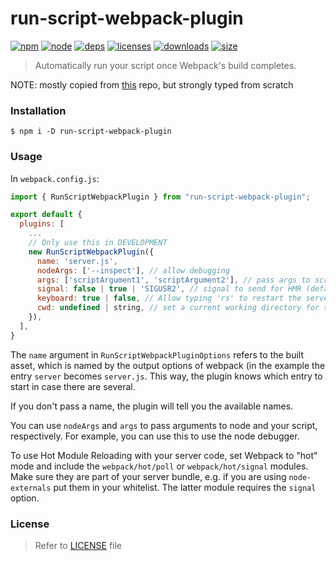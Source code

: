 # run-script-webpack-plugin

[![npm][npm]][npm-url]
[![node][node]][node-url]
[![deps][deps]][deps-url]
[![licenses][licenses]][licenses-url]
[![downloads][downloads]][downloads-url]
[![size][size]][size-url]
> Automatically run your script once Webpack's build completes.
 
NOTE: mostly copied from [this](https://github.com/ericclemmons/start-server-webpack-plugin) repo, but strongly typed from scratch

### Installation

```shell
$ npm i -D run-script-webpack-plugin
```

### Usage

In `webpack.config.js`:

```js
import { RunScriptWebpackPlugin } from "run-script-webpack-plugin";

export default {
  plugins: [
    ...
    // Only use this in DEVELOPMENT
    new RunScriptWebpackPlugin({
      name: 'server.js',
      nodeArgs: ['--inspect'], // allow debugging
      args: ['scriptArgument1', 'scriptArgument2'], // pass args to script
      signal: false | true | 'SIGUSR2', // signal to send for HMR (defaults to `false`, uses 'SIGUSR2' if `true`)
      keyboard: true | false, // Allow typing 'rs' to restart the server. default: only if NODE_ENV is 'development'
      cwd: undefined | string, // set a current working directory for the child process default: current cwd
    }),
  ],
}
```

The `name` argument in `RunScriptWebpackPluginOptions` refers to the built asset, which is named by the output options of webpack (in the example the entry `server` becomes `server.js`. This way, the plugin knows which entry to start in case there are several.

If you don't pass a name, the plugin will tell you the available names.

You can use `nodeArgs` and `args` to pass arguments to node and your script, respectively. For example, you can use this to use the node debugger.

To use Hot Module Reloading with your server code, set Webpack to "hot" mode and include the `webpack/hot/poll` or `webpack/hot/signal` modules. Make sure they are part of your server bundle, e.g. if you are using `node-externals` put them in your whitelist. The latter module requires the `signal` option.

### License

> Refer to [LICENSE](LICENSE) file

[npm]: https://img.shields.io/npm/v/run-script-webpack-plugin.svg
[npm-url]: https://npmjs.com/package/run-script-webpack-plugin
[node]: https://img.shields.io/node/v/run-script-webpack-plugin.svg
[node-url]: https://nodejs.org
[deps]: https://img.shields.io/david/atassis/run-script-webpack-plugin.svg
[deps-url]: https://david-dm.org/atassis/run-script-webpack-plugin
[licenses-url]: http://opensource.org/licenses/MIT
[licenses]: https://img.shields.io/npm/l/run-script-webpack-plugin.svg
[downloads-url]: https://npmcharts.com/compare/run-script-webpack-plugin?minimal=true
[downloads]: https://img.shields.io/npm/dm/run-script-webpack-plugin.svg
[size-url]: https://packagephobia.com/result?p=run-script-webpack-plugin
[size]: https://packagephobia.com/badge?p=run-script-webpack-plugin
